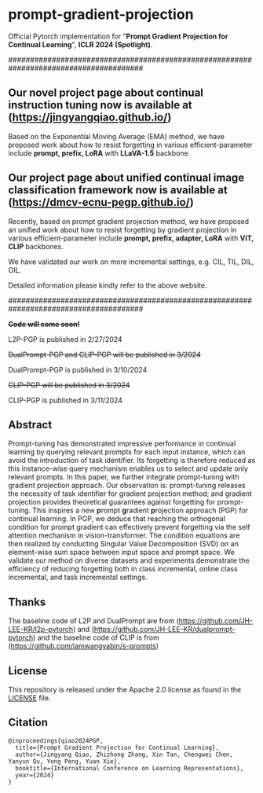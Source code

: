 # prompt-gradient-projection

Official Pytorch implementation for "**Prompt Gradient Projection for Continual Learning**", **ICLR 2024 (Spotlight)**.

#######################################################################################
## Our novel project page about continual instruction tuning now is available at (https://jingyangqiao.github.io/)

Based on the Exponential Moving Average (EMA) method, we have proposed work about how to resist forgetting in various efficient-parameter include **prompt, prefix, LoRA** with **LLaVA-1.5** backbone.

## Our project page about unified continual image classification framework now is available at (https://dmcv-ecnu-pegp.github.io/)

Recently, based on prompt gradient projection method, we have proposed an unified work about how to resist forgetting by gradient projection in various efficient-parameter include **prompt, prefix, adapter, LoRA** with **ViT, CLIP** backbones.

We have validated our work on more incremental settings, e.g. CIL, TIL, DIL, OIL.

Detailed information please kindly refer to the above website.

#######################################################################################

~~**Code will come soon!**~~

L2P-PGP is published in 2/27/2024

~~DualPrompt-PGP and CLIP-PGP will be published in 3/2024~~

DualPrompt-PGP is published in 3/10/2024

~~CLIP-PGP will be published in 3/2024~~

CLIP-PGP is published in 3/11/2024

## Abstract 

Prompt-tuning has demonstrated impressive performance in continual learning by querying relevant prompts for each input instance, which can avoid the introduction of task identifier. Its forgetting is therefore reduced as this instance-wise query mechanism enables us to select and update only relevant prompts. In this paper, we further integrate prompt-tuning with gradient projection approach. Our observation is: prompt-tuning releases the necessity of task identifier for gradient projection method; and gradient projection provides theoretical guarantees against forgetting for prompt-tuning. This inspires a new **p**rompt **g**radient **p**rojection approach (PGP) for continual learning. In PGP, we deduce that reaching the orthogonal condition for prompt gradient can effectively prevent forgetting via the self attention mechanism in vision-transformer. The condition equations are then realized by conducting Singular Value Decomposition (SVD) on an element-wise sum space between input space and prompt space. We validate our method on diverse datasets and experiments demonstrate the efficiency of reducing forgetting both in class incremental, online class incremental, and task incremental settings.

## Thanks

The baseline code of L2P and DualPrompt are from (https://github.com/JH-LEE-KR/l2p-pytorch) and (https://github.com/JH-LEE-KR/dualprompt-pytorch) and the baseline code of CLIP is from (https://github.com/iamwangyabin/s-prompts)


## License

This repository is released under the Apache 2.0 license as found in the [LICENSE](LICENSE) file.

## Citation

```
@inproceedings{qiao2024PGP,
  title={Prompt Gradient Projection for Continual Learning},
  author={Jingyang Qiao, Zhizhong Zhang, Xin Tan, Chengwei Chen, Yanyun Qu, Yong Peng, Yuan Xie},
  booktitle={International Conference on Learning Representations},
  year={2024}
}
```

